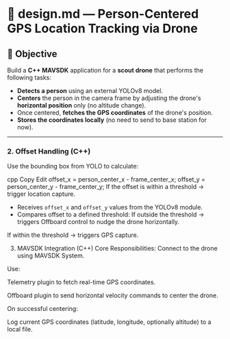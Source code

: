 # 📄 design.md — Person-Centered GPS Location Tracking via Drone

## 🧠 Objective

Build a **C++ MAVSDK** application for a **scout drone** that performs the following tasks:

- **Detects a person** using an external YOLOv8 model.
- **Centers** the person in the camera frame by adjusting the drone's **horizontal position** only (no altitude change).
- Once centered, **fetches the GPS coordinates** of the drone's position.
- **Stores the coordinates locally** (no need to send to base station for now).

---


### 2. Offset Handling (C++)

Use the bounding box from YOLO to calculate:

cpp
Copy
Edit
offset_x = person_center_x - frame_center_x;
offset_y = person_center_y - frame_center_y;
If the offset is within a threshold → trigger location capture.


- Receives `offset_x` and `offset_y` values from the YOLOv8 module.
- Compares offset to a defined threshold:
If outside the threshold → triggers Offboard control to nudge the drone horizontally.

If within the threshold → triggers GPS capture.


3. MAVSDK Integration (C++)
Core Responsibilities:
Connect to the drone using MAVSDK System.

Use:

Telemetry plugin to fetch real-time GPS coordinates.

Offboard plugin to send horizontal velocity commands to center the drone.

On successful centering:

Log current GPS coordinates (latitude, longitude, optionally altitude) to a local file.



